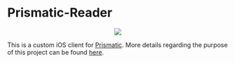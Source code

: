 Prismatic-Reader
================

<p align="center">
  <img src="http://cl.ly/image/0C1b3O2y1T1A/pmini.png"/>
</p>

This is a custom iOS client for [Prismatic](http://getprismatic.com). More details regarding the purpose of this project can be found [here](http://buza.mitplw.com/xxxxxxx/).

